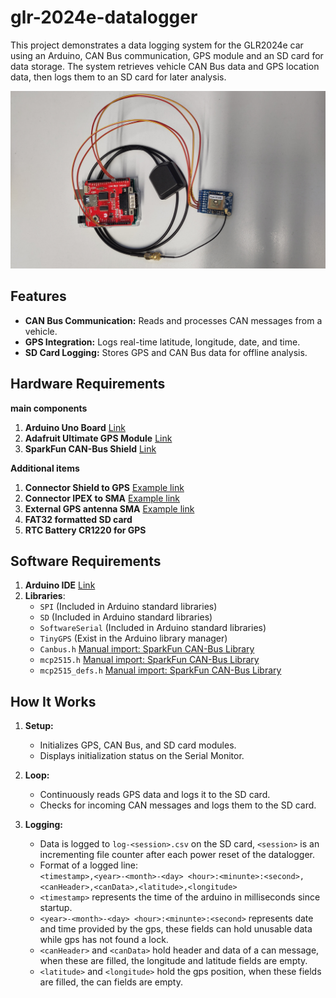 # glr-2024e-datalogger

This project demonstrates a data logging system for the GLR2024e car using an Arduino, CAN Bus communication, GPS module and an SD card for data storage. 
The system retrieves vehicle CAN Bus data and GPS location data, then logs them to an SD card for later analysis.


![overview](overview.jpg "overview")



## Features

- **CAN Bus Communication:** Reads and processes CAN messages from a vehicle.
- **GPS Integration:** Logs real-time latitude, longitude, date, and time.
- **SD Card Logging:** Stores GPS and CAN Bus data for offline analysis.

## Hardware Requirements

**main components** 
   1. **Arduino Uno Board** [Link](https://store.arduino.cc/en-de/products/arduino-uno-rev3)
   2. **Adafruit Ultimate GPS Module** [Link](https://learn.adafruit.com/adafruit-ultimate-gps/overview)
   3. **SparkFun CAN-Bus Shield** [Link](https://www.sparkfun.com/can-bus-shield.html)

**Additional items**
   1. **Connector Shield to GPS** [Example link](https://eu.robotshop.com/de/products/pololu-6-poliges-weibliches-jst-sh-kabel-12-cm)
   2. **Connector IPEX to SMA** [Example link](https://eu.robotshop.com/products/dfrobot-ipex-to-sma-female-connector-cable-2x)
   3. **External GPS antenna SMA** [Example link](https://co-en.rs-online.com/product/siretta/alpha4a-1m-smam-s-s-26/73525599/)
   4. **FAT32 formatted SD card**
   5. **RTC Battery CR1220 for GPS**

## Software Requirements

1. **Arduino IDE** [Link](https://www.arduino.cc/en/software)
2. **Libraries**:
   - `SPI` (Included in Arduino standard libraries)
   - `SD` (Included in Arduino standard libraries)
   - `SoftwareSerial` (Included in Arduino standard libraries)
   - `TinyGPS` (Exist in the Arduino library manager)
   - `Canbus.h` [Manual import: SparkFun CAN-Bus Library](https://github.com/sparkfun/SparkFun_CAN-Bus_Arduino_Library)
   - `mcp2515.h` [Manual import: SparkFun CAN-Bus Library](https://github.com/sparkfun/SparkFun_CAN-Bus_Arduino_Library)
   - `mcp2515_defs.h` [Manual import: SparkFun CAN-Bus Library](https://github.com/sparkfun/SparkFun_CAN-Bus_Arduino_Library)

## How It Works

1. **Setup:**
   - Initializes GPS, CAN Bus, and SD card modules.
   - Displays initialization status on the Serial Monitor.

2. **Loop:**
   - Continuously reads GPS data and logs it to the SD card.
   - Checks for incoming CAN messages and logs them to the SD card.

3. **Logging:**
   - Data is logged to `log-<session>.csv` on the SD card, `<session>` is an incrementing file counter after each power reset of the datalogger.
   - Format of a logged line:  
     `<timestamp>,<year>-<month>-<day> <hour>:<minunte>:<second>,<canHeader>,<canData>,<latitude>,<longitude>`
   - `<timestamp>` represents the time of the arduino in milliseconds since startup.
   - `<year>-<month>-<day> <hour>:<minunte>:<second>` represents date and time provided by the gps, these fields can hold unusable data while gps has not found a lock.
   - `<canHeader>` and `<canData>` hold header and data of a can message, when these are filled, the longitude and latitude fields are empty.
   - `<latitude>` and `<longitude>` hold the gps position, when these fields are filled, the can fields are empty.

